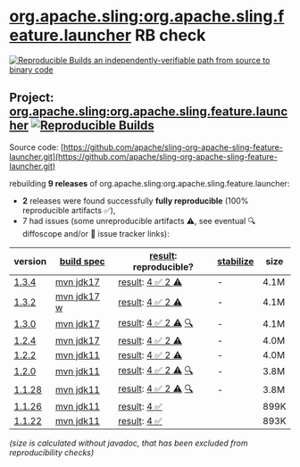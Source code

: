 [org.apache.sling:org.apache.sling.feature.launcher](https://central.sonatype.com/artifact/org.apache.sling/org.apache.sling.feature.launcher/versions) RB check
=======

[![Reproducible Builds](https://reproducible-builds.org/images/logos/rb.svg) an independently-verifiable path from source to binary code](https://reproducible-builds.org/)

## Project: [org.apache.sling:org.apache.sling.feature.launcher](https://central.sonatype.com/artifact/org.apache.sling/org.apache.sling.feature.launcher/versions) [![Reproducible Builds](https://img.shields.io/endpoint?url=https://raw.githubusercontent.com/jvm-repo-rebuild/reproducible-central/master/content/org/apache/sling/org.apache.sling.feature.launcher/badge.json)](https://github.com/jvm-repo-rebuild/reproducible-central/blob/master/content/org/apache/sling/org.apache.sling.feature.launcher/README.md)

Source code: [https://github.com/apache/sling-org-apache-sling-feature-launcher.git](https://github.com/apache/sling-org-apache-sling-feature-launcher.git)

rebuilding **9 releases** of org.apache.sling:org.apache.sling.feature.launcher:
- **2** releases were found successfully **fully reproducible** (100% reproducible artifacts :white_check_mark:),
- 7 had issues (some unreproducible artifacts :warning:, see eventual :mag: diffoscope and/or :memo: issue tracker links):

| version | [build spec](/BUILDSPEC.md) | [result](https://reproducible-builds.org/docs/jvm/): reproducible? | [stabilize](https://github.com/google/oss-rebuild/blob/main/cmd/stabilize/README.md) | size |
| -- | --------- | ------ | ------ | -- |
| [1.3.4](https://central.sonatype.com/artifact/org.apache.sling/org.apache.sling.feature.launcher/1.3.4/pom) | [mvn jdk17](org.apache.sling.feature.launcher-1.3.4.buildspec) | [result](org.apache.sling.feature.launcher-1.3.4.buildinfo): [4 :white_check_mark:  2 :warning:](org.apache.sling.feature.launcher-1.3.4.buildcompare) | - | 4.1M |
| [1.3.2](https://central.sonatype.com/artifact/org.apache.sling/org.apache.sling.feature.launcher/1.3.2/pom) | [mvn jdk17 w](org.apache.sling.feature.launcher-1.3.2.buildspec) | [result](org.apache.sling.feature.launcher-1.3.2.buildinfo): [4 :white_check_mark:  2 :warning:](org.apache.sling.feature.launcher-1.3.2.buildcompare) | - | 4.1M |
| [1.3.0](https://central.sonatype.com/artifact/org.apache.sling/org.apache.sling.feature.launcher/1.3.0/pom) | [mvn jdk17](org.apache.sling.feature.launcher-1.3.0.buildspec) | [result](org.apache.sling.feature.launcher-1.3.0.buildinfo): [4 :white_check_mark:  2 :warning:](org.apache.sling.feature.launcher-1.3.0.buildcompare) [:mag:](org.apache.sling.feature.launcher-1.3.0.diffoscope) | - | 4.1M |
| [1.2.4](https://central.sonatype.com/artifact/org.apache.sling/org.apache.sling.feature.launcher/1.2.4/pom) | [mvn jdk17](org.apache.sling.feature.launcher-1.2.4.buildspec) | [result](org.apache.sling.feature.launcher-1.2.4.buildinfo): [4 :white_check_mark:  2 :warning:](org.apache.sling.feature.launcher-1.2.4.buildcompare) | - | 4.0M |
| [1.2.2](https://central.sonatype.com/artifact/org.apache.sling/org.apache.sling.feature.launcher/1.2.2/pom) | [mvn jdk11](org.apache.sling.feature.launcher-1.2.2.buildspec) | [result](org.apache.sling.feature.launcher-1.2.2.buildinfo): [4 :white_check_mark:  2 :warning:](org.apache.sling.feature.launcher-1.2.2.buildcompare) | - | 4.0M |
| [1.2.0](https://central.sonatype.com/artifact/org.apache.sling/org.apache.sling.feature.launcher/1.2.0/pom) | [mvn jdk11](org.apache.sling.feature.launcher-1.2.0.buildspec) | [result](org.apache.sling.feature.launcher-1.2.0.buildinfo): [4 :white_check_mark:  2 :warning:](org.apache.sling.feature.launcher-1.2.0.buildcompare) [:mag:](org.apache.sling.feature.launcher-1.2.0.diffoscope) | - | 3.8M |
| [1.1.28](https://central.sonatype.com/artifact/org.apache.sling/org.apache.sling.feature.launcher/1.1.28/pom) | [mvn jdk11](org.apache.sling.feature.launcher-1.1.28.buildspec) | [result](org.apache.sling.feature.launcher-1.1.28.buildinfo): [4 :white_check_mark:  2 :warning:](org.apache.sling.feature.launcher-1.1.28.buildcompare) [:mag:](org.apache.sling.feature.launcher-1.1.28.diffoscope) | - | 3.8M |
| [1.1.26](https://central.sonatype.com/artifact/org.apache.sling/org.apache.sling.feature.launcher/1.1.26/pom) | [mvn jdk11](org.apache.sling.feature.launcher-1.1.26.buildspec) | [result](org.apache.sling.feature.launcher-1.1.26.buildinfo): [4 :white_check_mark: ](org.apache.sling.feature.launcher-1.1.26.buildcompare) | | 899K |
| [1.1.22](https://central.sonatype.com/artifact/org.apache.sling/org.apache.sling.feature.launcher/1.1.22/pom) | [mvn jdk11](org.apache.sling.feature.launcher-1.1.22.buildspec) | [result](org.apache.sling.feature.launcher-1.1.22.buildinfo): [4 :white_check_mark: ](org.apache.sling.feature.launcher-1.1.22.buildcompare) | | 893K |

<i>(size is calculated without javadoc, that has been excluded from reproducibility checks)</i>
